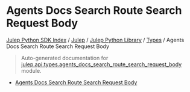 # Agents Docs Search Route Search Request Body

[Julep Python SDK Index](../../../README.md#julep-python-sdk-index) / [Julep](../../index.md#julep) / [Julep Python Library](../index.md#julep-python-library) / [Types](./index.md#types) / Agents Docs Search Route Search Request Body

> Auto-generated documentation for [julep.api.types.agents_docs_search_route_search_request_body](../../../../../../../julep/api/types/agents_docs_search_route_search_request_body.py) module.
- [Agents Docs Search Route Search Request Body](#agents-docs-search-route-search-request-body)
